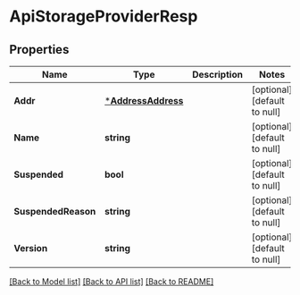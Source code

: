 # ApiStorageProviderResp

## Properties
Name | Type | Description | Notes
------------ | ------------- | ------------- | -------------
**Addr** | [***AddressAddress**](address.Address.md) |  | [optional] [default to null]
**Name** | **string** |  | [optional] [default to null]
**Suspended** | **bool** |  | [optional] [default to null]
**SuspendedReason** | **string** |  | [optional] [default to null]
**Version** | **string** |  | [optional] [default to null]

[[Back to Model list]](../README.md#documentation-for-models) [[Back to API list]](../README.md#documentation-for-api-endpoints) [[Back to README]](../README.md)

